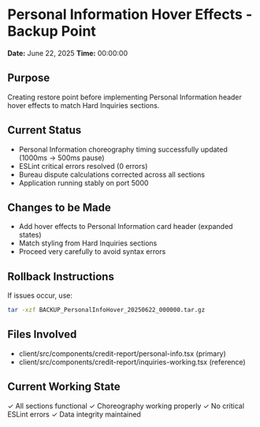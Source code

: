 # Personal Information Hover Effects - Backup Point
**Date:** June 22, 2025
**Time:** 00:00:00

## Purpose
Creating restore point before implementing Personal Information header hover effects to match Hard Inquiries sections.

## Current Status
- Personal Information choreography timing successfully updated (1000ms → 500ms pause)
- ESLint critical errors resolved (0 errors)
- Bureau dispute calculations corrected across all sections
- Application running stably on port 5000

## Changes to be Made
- Add hover effects to Personal Information card header (expanded states)
- Match styling from Hard Inquiries sections
- Proceed very carefully to avoid syntax errors

## Rollback Instructions
If issues occur, use:
```bash
tar -xzf BACKUP_PersonalInfoHover_20250622_000000.tar.gz
```

## Files Involved
- client/src/components/credit-report/personal-info.tsx (primary)
- client/src/components/credit-report/inquiries-working.tsx (reference)

## Current Working State
✓ All sections functional
✓ Choreography working properly
✓ No critical ESLint errors
✓ Data integrity maintained